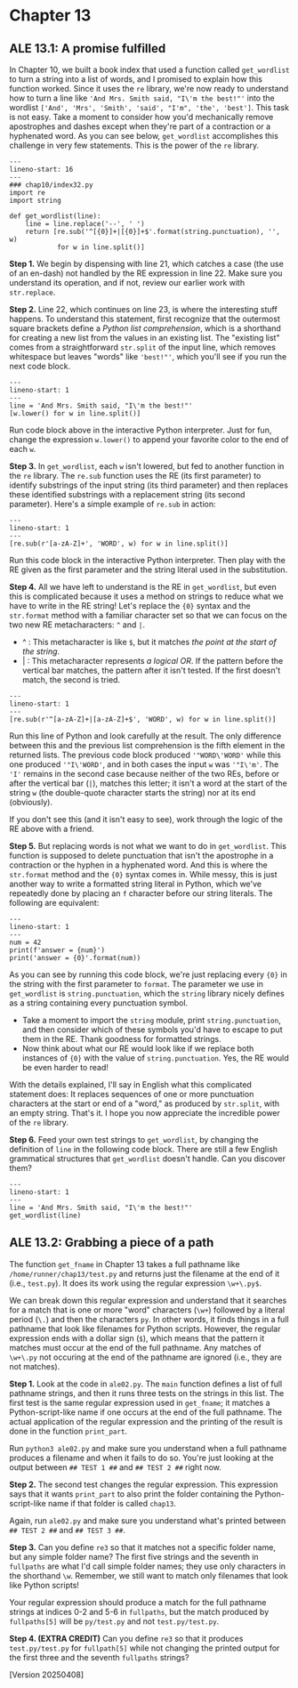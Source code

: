 # Chapter 13

## ALE 13.1: A promise fulfilled

In Chapter 10, we built a book index that used a function called `get_wordlist` to turn a string into a list of words, and I promised to explain how this function worked. Since it uses the `re` library, we're now ready to understand how to turn a line like `'And Mrs. Smith said, "I\'m the best!"'` into the wordlist `['And', 'Mrs', 'Smith', 'said', "I'm", 'the', 'best']`. This task is not easy. Take a moment to consider how you'd mechanically remove apostrophes and dashes except when they're part of a contraction or a hyphenated word. As you can see below, `get_wordlist` accomplishes this challenge in very few statements. This is the power of the `re` library.

```{code-block} python
---
lineno-start: 16
---
### chap10/index32.py
import re
import string

def get_wordlist(line):
    line = line.replace('--', ' ')
    return [re.sub('^[{0}]+|[{0}]+$'.format(string.punctuation), '', w)
            for w in line.split()]
```

**Step 1.** We begin by dispensing with line 21, which catches a case (the use of an en-dash) not handled by the RE expression in line 22. Make sure you understand its operation, and if not, review our earlier work with `str.replace`.

**Step 2.** Line 22, which continues on line 23, is where the interesting stuff happens. To understand this statement, first recognize that the outermost square brackets define a *Python list comprehension*, which is a shorthand for creating a new list from the values in an existing list. The "existing list" comes from a straightforward `str.split` of the input line, which removes whitespace but leaves "words" like `'best!"'`, which you'll see if you run the next code block.

```{code-block} python
---
lineno-start: 1
---
line = 'And Mrs. Smith said, "I\'m the best!"'
[w.lower() for w in line.split()]
```

Run code block above in the interactive Python interpreter. Just for fun, change the expression `w.lower()` to append your favorite color to the end of each `w`.

**Step 3.** In `get_wordlist`, each `w` isn't lowered, but fed to another function in the `re` library. The `re.sub` function uses the RE (its first parameter) to identify substrings of the input string (its third parameter) and then replaces these identified substrings with a replacement string (its second parameter). Here's a simple example of `re.sub` in action:

```{code-block} python
---
lineno-start: 1
---
[re.sub(r'[a-zA-Z]+', 'WORD', w) for w in line.split()]
```

Run this code block in the interactive Python interpreter. Then play with the RE given as the first parameter and the string literal used in the substitution.

**Step 4.** All we have left to understand is the RE in `get_wordlist`, but even this is complicated because it uses a method on strings to reduce what we have to write in the RE string! Let's replace the `{0}` syntax and the `str.format` method with a familiar character set so that we can focus on the two new RE metacharacters: `^` and `|`.

* \^ : This metacharacter is like `$`, but it matches *the point at the start of the string*.
* \| : This metacharacter represents *a logical OR*. If the pattern before the vertical bar matches, the pattern after it isn't tested. If the first doesn't match, the second is tried.

```{code-block} python
---
lineno-start: 1
---
[re.sub(r'^[a-zA-Z]+|[a-zA-Z]+$', 'WORD', w) for w in line.split()]
```

Run this line of Python and look carefully at the result. The only difference between this and the previous list comprehension is the fifth element in the returned lists. The previous code block produced `'"WORD\'WORD'` while this one produced `'"I\'WORD'`, and in both cases the input `w` was `'"I\'m'`. The `'I'` remains in the second case because neither of the two REs, before or after the vertical bar (`|`), matches this letter; it isn't a word at the start of the string `w` (the double-quote character starts the string) nor at its end (obviously).

If you don't see this (and it isn't easy to see), work through the logic of the RE above with a friend.

**Step 5.** But replacing words is not what we want to do in `get_wordlist`. This function is supposed to delete punctuation that isn't the apostrophe in a contraction or the hyphen in a hyphenated word. And this is where the `str.format` method and the `{0}` syntax comes in. While messy, this is just another way to write a formatted string literal in Python, which we've repeatedly done by placing an `f` character before our string literals. The following are equivalent:

```{code-block} python
---
lineno-start: 1
---
num = 42
print(f'answer = {num}')
print('answer = {0}'.format(num))
```

As you can see by running this code block, we're just replacing every `{0}` in the string with the first parameter to `format`. The parameter we use in `get_wordlist` is `string.punctuation`, which the `string` library nicely defines as a string containing every punctuation symbol. 

* Take a moment to import the `string` module, print `string.punctuation`, and then consider which of these symbols you'd have to escape to put them in the RE. Thank goodness for formatted strings.
* Now think about what our RE would look like if we replace both instances of `{0}` with the value of `string.punctuation`. Yes, the RE would be even harder to read!

With the details explained, I'll say in English what this complicated statement does: It replaces sequences of one or more punctuation characters at the start or end of a "word," as produced by `str.split`, with an empty string. That's it. I hope you now appreciate the incredible power of the `re` library.

**Step 6.** Feed your own test strings to `get_wordlist`, by changing the definition of `line` in the following code block. There are still a few English grammatical structures that `get_wordlist` doesn't handle. Can you discover them?

```{code-block} python
---
lineno-start: 1
---
line = 'And Mrs. Smith said, "I\'m the best!"'
get_wordlist(line)
```

## ALE 13.2: Grabbing a piece of a path

The function `get_fname` in Chapter 13 takes a full pathname like `/home/runner/chap13/test.py` and returns just the filename at the end of it (i.e., `test.py`). It does its work using the regular expression `\w+\.py$`.

We can break down this regular expression and understand that it searches for a match that is one or more "word" characters (`\w+`) followed by a literal period (`\.`) and then the characters `py`. In other words, it finds things in a full pathname that look like filenames for Python scripts. However, the regular expression ends with a dollar sign (`$`), which means that the pattern it matches must occur at the end of the full pathname. Any matches of `\w+\.py` not occuring at the end of the pathname are ignored (i.e., they are not matches).

**Step 1.** Look at the code in `ale02.py`. The `main` function defines a list of full pathname strings, and then it runs three tests on the strings in this list. The first test is the same regular expression used in `get_fname`; it matches a Python-script-like name if one occurs at the end of the full pathname. The actual application of the regular expression and the printing of the result is done in the function `print_part`.

Run `python3 ale02.py` and make sure you understand when a full pathname produces a filename and when it fails to do so. You're just looking at the output between `## TEST 1 ##` and `## TEST 2 ##` right now.

**Step 2.** The second test changes the regular expression. This expression says that it wants `print_part` to also print the folder containing the Python-script-like name if that folder is called `chap13`.

Again, run `ale02.py` and make sure you understand what's printed between `## TEST 2 ##` and `## TEST 3 ##`.

**Step 3.** Can you define `re3` so that it matches not a specific folder name, but any simple folder name? The first five strings and the seventh in `fullpaths` are what I'd call simple folder names; they use only characters in the shorthand `\w`. Remember, we still want to match only filenames that look like Python scripts!

Your regular expression should produce a match for the full pathname strings at indices 0-2 and 5-6 in `fullpaths`, but the match produced by `fullpaths[5]` will be `py/test.py` and not `test.py/test.py`.

**Step 4. (EXTRA CREDIT)** Can you define `re3` so that it produces `test.py/test.py` for `fullpath[5]` while not changing the printed output for the first three and the seventh `fullpaths` strings?

\[Version 20250408\]
